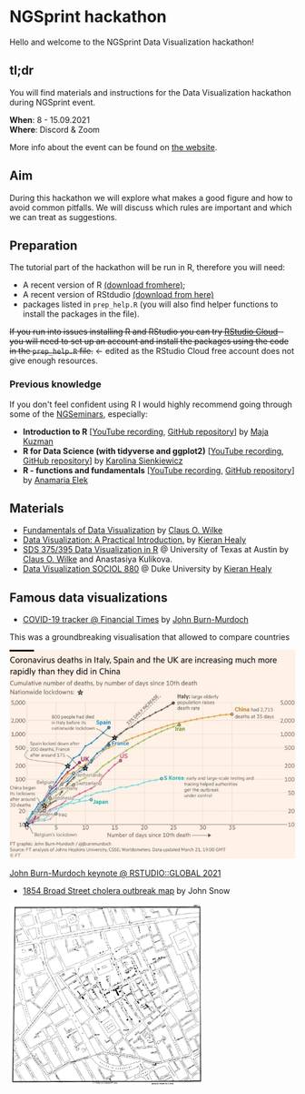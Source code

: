 # NGSprint hackathon

Hello and welcome to the NGSprint Data Visualization hackathon!

## tl;dr

You will find materials and instructions for the Data Visualization hackathon during NGSprint event.

**When**: 8 - 15.09.2021  
**Where**: Discord & Zoom

More info about the event can be found on [the website](https://ngschool.eu/ngsprint/). 

## Aim

During this hackathon we will explore what makes a good figure and how to avoid common pitfalls. We will discuss which rules are important and which we can treat as suggestions. 

## Preparation

The tutorial part of the hackathon will be run in R, therefore you will need:

* A recent version of R [(download fromhere)](https://cloud.r-project.org/);
* A recent version of RStdudio [(download from here)](https://www.rstudio.com/products/rstudio/download/#download)
* packages listed in `prep_help.R` (you will also find helper functions to install the packages in the file).

~~If you run into issues installing R and RStudio you can try [RStudio Cloud](https://rstudio.cloud/projects) - you will need to set up an account and install the packages using the code in the `prep_help.R` file.~~ <- edited as the RStudio Cloud free account does not give enough resources. 



### Previous knowledge

If you don't feel confident using R I would highly recommend going through some of the [NGSeminars](https://ngschool.eu/ngseminars2020/), especially:

* **Introduction to R** [[YouTube recording](https://youtu.be/zrqIhS2zUFk), [GitHub repository](https://github.com/NGSchoolEU/NGSeminaR)] by [Maja Kuzman](https://twitter.com/maja_kuzman)  
* **R for Data Science (with tidyverse and ggplot2)** [[YouTube recording](https://youtu.be/G8cGmdrCsUs), [GitHub repository](https://github.com/sienkie/R_for_data_science)] by [Karolina Sienkiewicz](https://twitter.com/sienkieee)  
* **R - functions and fundamentals** [[YouTube recording](hhttps://youtu.be/Rh9K5tHOm1c), [GitHub repository](https://github.com/anamariaelek/NGSeminar)] by [Anamaria Elek](https://twitter.com/anamariaelek)  

## Materials

* [Fundamentals of Data Visualization](https://clauswilke.com/dataviz/) by [Claus O. Wilke](https://twitter.com/ClausWilke)
* [Data Visualization: A Practical Introduction.](https://socviz.co/index.html) by [Kieran Healy](https://twitter.com/kjhealy)
* [SDS 375/395 Data Visualization in R](https://wilkelab.org/SDS375/syllabus.html) @ University of Texas at Austin by [Claus O. Wilke](https://twitter.com/ClausWilke) and Anastasiya Kulikova.
* [Data Visualization SOCIOL 880](http://socviz880.co/) @ Duke University by [Kieran Healy](https://twitter.com/kjhealy)

## Famous data visualizations

* [COVID-19 tracker @ Financial Times](https://www.ft.com/content/a2901ce8-5eb7-4633-b89c-cbdf5b386938) by [John Burn-Murdoch](https://twitter.com/jburnmurdoch)

This was a groundbreaking visualisation that allowed to compare countries 

![](images/jbm_ft_covid.jpeg)

[John Burn-Murdoch keynote @ RSTUDIO::GLOBAL 2021](https://www.rstudio.com/resources/rstudioglobal-2021/reporting-on-and-visualising-the-pandemic/)

* [1854 Broad Street cholera outbreak map](https://en.wikipedia.org/wiki/1854_Broad_Street_cholera_outbreak) by John Snow

<img src="images/Snow-cholera-map-1.jpg" width="341.3" height="320.3">

